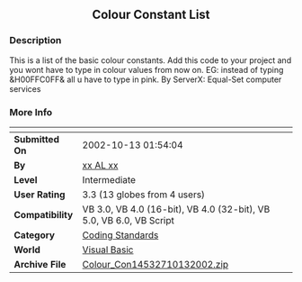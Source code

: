 ﻿<div align="center">

## Colour Constant List


</div>

### Description

This is a list of the basic colour constants. Add this code to your project and you wont have to type in colour values from now on. EG: instead of typing &H00FFC0FF& all u have to type in pink. By ServerX: Equal-Set computer services
 
### More Info
 


<span>             |<span>
---                |---
**Submitted On**   |2002-10-13 01:54:04
**By**             |[xx AL xx](https://github.com/Planet-Source-Code/PSCIndex/blob/master/ByAuthor/xx-al-xx.md)
**Level**          |Intermediate
**User Rating**    |3.3 (13 globes from 4 users)
**Compatibility**  |VB 3\.0, VB 4\.0 \(16\-bit\), VB 4\.0 \(32\-bit\), VB 5\.0, VB 6\.0, VB Script
**Category**       |[Coding Standards](https://github.com/Planet-Source-Code/PSCIndex/blob/master/ByCategory/coding-standards__1-43.md)
**World**          |[Visual Basic](https://github.com/Planet-Source-Code/PSCIndex/blob/master/ByWorld/visual-basic.md)
**Archive File**   |[Colour\_Con14532710132002\.zip](https://github.com/Planet-Source-Code/xx-al-xx-colour-constant-list__1-39775/archive/master.zip)








